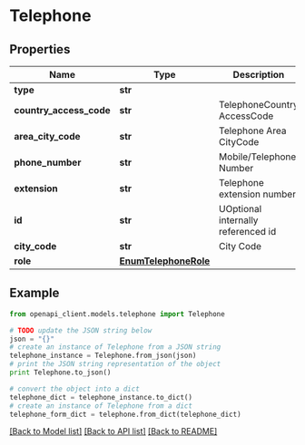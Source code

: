 # Telephone


## Properties
Name | Type | Description | Notes
------------ | ------------- | ------------- | -------------
**type** | **str** |  | 
**country_access_code** | **str** | TelephoneCountry AccessCode | [optional] 
**area_city_code** | **str** | Telephone Area CityCode | [optional] 
**phone_number** | **str** | Mobile/Telephone Number | 
**extension** | **str** | Telephone extension number | [optional] 
**id** | **str** | UOptional internally referenced id | [optional] 
**city_code** | **str** | City Code | [optional] 
**role** | [**EnumTelephoneRole**](EnumTelephoneRole.md) |  | [optional] 

## Example

```python
from openapi_client.models.telephone import Telephone

# TODO update the JSON string below
json = "{}"
# create an instance of Telephone from a JSON string
telephone_instance = Telephone.from_json(json)
# print the JSON string representation of the object
print Telephone.to_json()

# convert the object into a dict
telephone_dict = telephone_instance.to_dict()
# create an instance of Telephone from a dict
telephone_form_dict = telephone.from_dict(telephone_dict)
```
[[Back to Model list]](../README.md#documentation-for-models) [[Back to API list]](../README.md#documentation-for-api-endpoints) [[Back to README]](../README.md)


